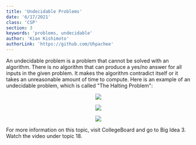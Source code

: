 ```yaml
---
title: 'Undecidable Problems'
date: '6/17/2021'
class: 'CSP' 
section: 3
keywords: 'problems, undecidable' 
author: 'Kian Kishimoto' 
authorLink: 'https://github.com/Uhpachee' 
---
```


An undecidable problem is a problem that cannot be solved with an algorithm. There is no algorithm that can produce a yes/no answer for all inputs in the given problem. It makes the algorithm contradict itself or it takes an unreasonable amount of time to compute.
Here is an example of an undecidable problem, which is called "The Halting Problem":

<p align="center">
  <img src="https://cdn.discordapp.com/attachments/784488744061108236/855165306975551518/unknown.png" />
<p>
  
  
<p align="center">
  <img src="https://cdn.discordapp.com/attachments/784488744061108236/855165355898044416/unknown.png" />
<p>
  
  
<p align="center">
  <img src="https://cdn.discordapp.com/attachments/784488744061108236/855165395128156180/unknown.png" />
<p>
  
  
For more information on this topic, visit CollegeBoard and go to Big Idea 3. Watch the video under topic 18.
